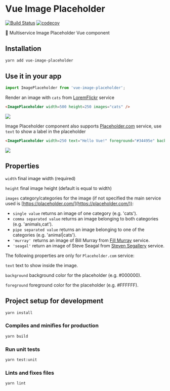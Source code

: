 # Vue Image Placeholder

[![Build Status](https://travis-ci.org/astagi/vue-image-placeholder.svg?branch=master)](https://travis-ci.org/astagi/vue-image-placeholder) [![codecov](https://codecov.io/gh/astagi/vue-image-placeholder/branch/master/graph/badge.svg)](https://codecov.io/gh/astagi/vue-image-placeholder)

🌉 Multiservice Image Placeholder Vue component

## Installation

```sh
yarn add vue-image-placeholder
```

## Use it in your app

```ts
import ImagePlaceholder from 'vue-image-placeholder';
```

Render an image with `cats` from [LoremFlickr](https://loremflickr.com/) service

```html
<ImagePlaceholder width=500 height=250 images="cats" />
```

<img src="https://loremflickr.com/500/250/cats"/>

Image Placeholder component also supports [Placeholder.com](https://placeholder.com/) service, use `text` to show a label in the placeholder

```html
<ImagePlaceholder width=250 text="Hello Vue!" foreground="#34495e" background="#41B883"/>
```

<img src="https://via.placeholder.com/250x250/41B883/34495e?text=Hello+Vue%21"/>


## Properties

`width` final image width (required)

`height` final image height (default is equal to width)

`images` category/categories for the image (if not specified the main service used is [https://placeholder.com/](https://placeholder.com/)):
  - `single value` returns an image of one category (e.g. 'cats').
  - `comma separated value` returns an image belonging to both categories (e.g. 'animals,cat').
  - `pipe separated value` returns an image belonging to one of the categories (e.g. 'animal|cats').
  - `'murray' `returns an image of Bill Murray from [Fill Murray](https://www.fillmurray.com/) service.
  - `'seagal'` return an image of Steve Seagal from [Steven Segallery](https://www.stevensegallery.com/) service.

The following properties are only for `Placeholder.com` service:

`text` text to show inside the image.

`background` background color for the placeholder (e.g. #000000).

`foreground` foreground color for the placeholder (e.g. #FFFFFF).

## Project setup for development

```sh
yarn install
```

### Compiles and minifies for production

```sh
yarn build
```

### Run unit tests

```sh
yarn test:unit
```

### Lints and fixes files

```sh
yarn lint
```
